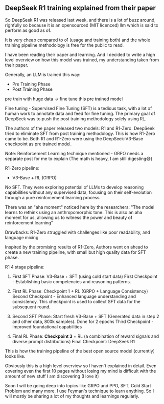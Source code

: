 ## DeepSeek R1 training explained from their paper

So DeepSeek R1 was released last week, and there is a lot of buzz around, righfully so because it is an opensourced (MIT licenced) llm which is said to perform as good as o1. 

It is very cheap compared to o1 (usage and training both) and the whole training pipeline methodology is free for the public to read. 

I have been reading their paper and learning. And I decided to write a high level overview on how this model was trained, my understanding taken from their paper.

Generally, an LLM is trained this way: 
- Pre Training Phase
- Post Training Phase
 
pre train with huge data -> fine tune this pre trained model

Fine tuning - Supervised Fine Tuning (SFT) is a tedious task, with a lot of human work to annotate data and feed for fine tuning. The primary goal of DeepSeek was to push the post training methodology solely using RL.

The authors of the paper released two models: R1 and R1-Zero. DeepSeek tried to eliminate SFT from post training methodology. 
This is how R1-Zero came to be. Both R1 and R1-Zero were using the DeepSeek-V3-Base checkpoint as pre trained model.

Note: Reinforcement Learning technique mentioned - GRPO needs a separate post for me to explain (The math is heavy, I am still digesting😅)

R1-Zero pipeline:
- V3-Base + RL (GRPO)

No SFT. They were exploring potential of LLMs to develop reasoning capabilities without any supervised data, focusing on their self-evolution through a pure reinforcement learning process.

There was an "aha moment" noticed here by the researchers: 
"The model learns to rethink using an anthropomorphic tone. This is also an aha moment for us, allowing us to witness the power and beauty of reinforcement learning"

Drawbacks: R1-Zero struggled with challenges like poor readability, and language mixing

Inspired by the promising results of R1-Zero, Authors went on ahead to create a new training pipeline, with small but high quality data for SFT phase.

R1 4 stage pipeline:
1) First SFT Phase: V3-Base + SFT (using cold start data) 
First Checkpoint - Establishing basic competencies and reasoning patterns.

2) First RL Phase: Checkpoint 1 + RL (GRPO + Language Consistency)
Second Checkpoint - Enhanced language understanding and consistency.
This checkpoint is used to collect SFT data for the subsequent round.

3) Second SFT Phase: Start fresh
V3-Base +  SFT  (Generated data in step 2 and other data, 800k samples). Done for 2 epochs
Third Checkpoint - Improved foundational capabilities

4) Final RL Phase: **Checkpoint 3** + RL (a combination of reward signals and diverse prompt distributions) 
Final Checkpoint: DeepSeek R1

This is how the training pipeline of the best open source model (currently) looks like. 

Obviously this is a high level overview so I haven't explained in detail. Even covering even the first 10 pages without losing my mind is difficult with the amount of new stuff I am discovering (I love it)

Soon I will be going deep into topics like GRPO and PPO, SFT, Cold Start Problem and many more. 
I use Feyman's technique to learn anything. So I will mostly be sharing a lot of my thoughts and learnings regularly.
